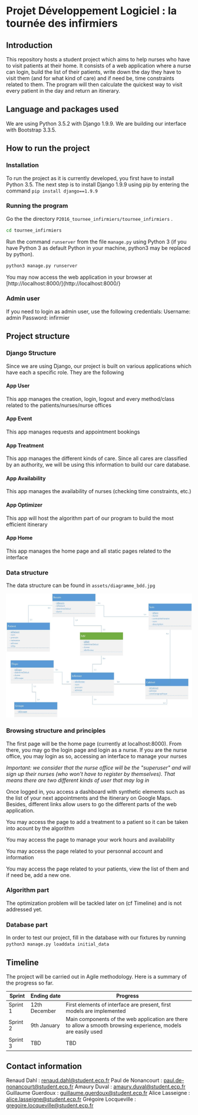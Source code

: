 # Projet Développement Logiciel : la tournée des infirmiers

## Introduction

This repository hosts a student project which aims to help nurses who have to visit patients at their home. It consists of a web application where a nurse can login, build the list of their patients, write down the day they have to visit them (and for what kind of care) and if need be, time constraints related to them. The program will then calculate the quickest way to visit every patient in the day and return an itinerary.

## Language and packages used

We are using Python 3.5.2 with Django 1.9.9. We are building our interface with Bootstrap 3.3.5.

## How to run the project

### Installation 

To run the project as it is currently developed, you first have to install Python 3.5. The next step is to install Django 1.9.9 using pip by entering the command `pip install django==1.9.9` 

### Running the program

Go the the directory `P2016_tournee_infirmiers/tournee_infirmiers` .

```bash
cd tournee_infirmiers
```

Run the command `runserver` from the file `manage.py` using Python 3 (if you have Python 3 as default Python in your machine, python3 may be replaced by python).

```bash
python3 manage.py runserver
```

You may now access the web application in your browser at [http://localhost:8000/]{http://localhost:8000/}

### Admin user

If you need to login as admin user, use the following credentials:
Username: admin
Password: infirmier

## Project structure

### Django Structure 
Since we are using Django, our project is built on various applications which have each a specific role. They are the following

#### App User

This app manages the creation, login, logout and every method/class related to the patients/nurses/nurse offices

#### App Event

This app manages requests and appointment bookings

#### App Treatment

This app manages the different kinds of care. Since all cares are classified by an authority, we will be using this information to build our care database.

#### App Availability

This app manages the availability of nurses (checking time constraints, etc.)

#### App Optimizer

This app will host the algorithm part of our program to build the most efficient itinerary

#### App Home

This app manages the home page and all static pages related to the interface

### Data structure

The data structure can be found in `assets/diagramme_bdd.jpg`

![alt text](assets/diagramme_bdd.jpg "Structure")

### Browsing structure and principles

The first page will be the home page (currently at localhost:8000). From there, you may go the login page and login as a nurse. If you are the nurse office, you may login as so, accessing an interface to manage your nurses

*Important: we consider that the nurse office will be the "superuser" and will sign up their nurses (who won't have to register by themselves). That means there are two different kinds of user that may log in*

Once logged in, you access a dashboard with synthetic elements such as the list of your next appointments and the itinerary on Google Maps. Besides, different links allow users to go the different parts of the web application.

You may access the page to add a treatment to a patient so it can be taken into acount by the algorithm

You may access the page to manage your work hours and availability

You may access the page related to your personnal account and information

You may access the page related to your patients, view the list of them and if need be, add a new one.

### Algorithm part

The optimization problem will be tackled later on (cf Timeline) and is not addressed yet.

### Database part

In order to test our project, fill in the database with our fixtures by running `python3 manage.py loaddata initial_data`

## Timeline

The project will be carried out in Agile methodology. Here is a summary of the progress so far.

Sprint | Ending date | Progress
--- | --- | ---
Sprint 1 | 12th December | First elements of interface are present, first models are implemented
Sprint 2 | 9th January | Main components of the web application are there to allow a smooth browsing experience, models are easily used
Sprint 3 | TBD | TBD

## Contact information

Renaud Dahl : renaud.dahl@student.ecp.fr
Paul de Nonancourt : paul.de-nonancourt@student.ecp.fr
Amaury Duval : amaury.duval@student.ecp.fr
Guillaume Guerdoux : guillaume.guerdoux@student.ecp.fr
Alice Lasseigne : alice.lasseigne@student.ecp.fr
Grégoire Locqueville : gregoire.locqueville@student.ecp.fr
